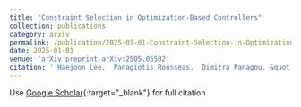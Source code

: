 ```yaml
---
title: "Constraint Selection in Optimization-Based Controllers"
collection: publications
category: arxiv
permalink: /publication/2025-01-01-Constraint-Selection-in-Optimization-Based-Controllers
date: 2025-01-01
venue: 'arXiv preprint arXiv:2505.05502'
citation: ' Haejoon Lee,  Panagiotis Rousseas,  Dimitra Panagou, &quot;Constraint Selection in Optimization-Based Controllers.&quot; arXiv preprint arXiv:2505.05502, 2025.'
---
```

Use [Google Scholar](https://scholar.google.com/scholar?q=Constraint+Selection+in+Optimization+Based+Controllers){:target="_blank"} for full citation